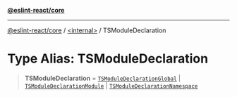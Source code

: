 [**@eslint-react/core**](../../README.md)

***

[@eslint-react/core](../../README.md) / [\<internal\>](../README.md) / TSModuleDeclaration

# Type Alias: TSModuleDeclaration

> **TSModuleDeclaration** = [`TSModuleDeclarationGlobal`](../interfaces/TSModuleDeclarationGlobal.md) \| [`TSModuleDeclarationModule`](TSModuleDeclarationModule.md) \| [`TSModuleDeclarationNamespace`](../interfaces/TSModuleDeclarationNamespace.md)
